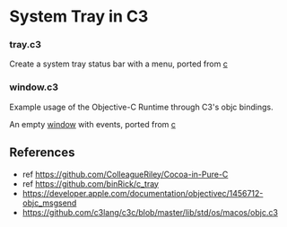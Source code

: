 # System Tray in C3

### tray.c3
Create a system tray status bar with a menu, ported from [c](https://github.com/binRick/c_tray)

### window.c3
Example usage of the Objective-C Runtime through C3's objc bindings. 

An empty [window](window.c3) with events, ported from [c](https://github.com/ColleagueRiley/Cocoa-in-Pure-C)

## References
- ref https://github.com/ColleagueRiley/Cocoa-in-Pure-C
- ref https://github.com/binRick/c_tray
- https://developer.apple.com/documentation/objectivec/1456712-objc_msgsend
- https://github.com/c3lang/c3c/blob/master/lib/std/os/macos/objc.c3


